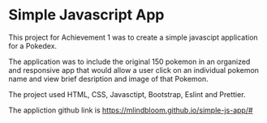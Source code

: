 # Simple Javascript App

This project for Achievement 1 was to create a simple javascipt application for a Pokedex.

The application was to include the original 150 pokemon in an organized and responsive app that would allow a user click on an individual pokemon name and view brief desription and image of that Pokemon.

The project used HTML, CSS, Javasctipt, Bootstrap, Eslint and Prettier.

The appliction github link is https://mlindbloom.github.io/simple-js-app/#
